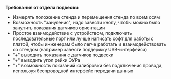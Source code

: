 **Требования от отдела подвески:**
- Измерять положение стенда и перемещения стенда по всем осям
- Возможность "зануления", надо завести кнопу, чтобы можно было занулить показания датчиков ориентации
- Простое взаимодействие с устройством, подключить последовательные порт или лучше написать софт для работы с платой, чтобы инженерам было легче работать и взаимодействовать со стендом (например завести поддержку USB-интерфейса)
- "+" выводить показания с датчиков подвески
- "+" выводить угол рейки ЭУРа
- "+" возможность показаний калибровки без подключения провода, используя беспроводной интерфейс передачи данных